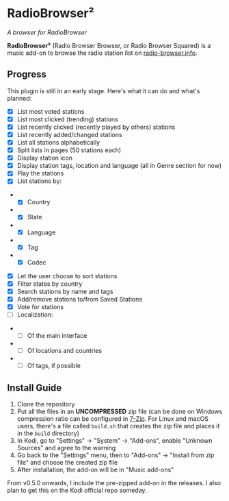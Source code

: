 # RadioBrowser²
*A browser for RadioBrowser*

**RadioBrowser²** (Radio Browser Browser, or Radio Browser Squared) is a music add-on to browse the radio station list on [radio-browser.info](https://www.radio-browser.info/).

## Progress
This plugin is still in an early stage. Here's what it can do and what's planned:
- [x] List most voted stations
- [x] List most clicked (trending) stations
- [x] List recently clicked (recently played by others) stations
- [x] List recently added/changed stations
- [x] List all stations alphabetically
- [x] Split lists in pages (50 stations each)
- [x] Display station icon
- [x] Display station tags, location and language (all in Genre section for now)
- [x] Play the stations
- [x] List stations by:
- - [x] Country
- - [x] State
- - [x] Language
- - [x] Tag
- - [x] Codec
- [x] Let the user choose to sort stations
- [x] Filter states by country
- [x] Search stations by name and tags
- [x] Add/remove stations to/from Saved Stations
- [x] Vote for stations
- [ ] Localization:
- - [ ] Of the main interface
- - [ ] Of locations and countries
- - [ ] Of tags, if possible

## Install Guide
1. Clone the repository
2. Put all the files in an **UNCOMPRESSED** zip file (can be done on Windows compression ratio can be configured in [7-Zip](https://www.7-zip.org/). For Linux and macOS users, there's a file called `build.sh` that creates the zip file and places it in the `build` directory)
3. In Kodi, go to "Settings" -> "System" -> "Add-ons", enable "Unknown Sources" and agree to the warning
4. Go back to the "Settings" menu, then to "Add-ons" -> "Install from zip file" and choose the created zip file
5. After installation, the add-on will be in "Music add-ons"

From v0.5.0 onwards, I include the pre-zipped add-on in the releases. I also plan to get this on the Kodi official repo someday.
